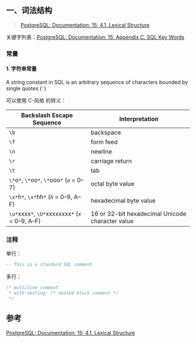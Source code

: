 ## 一、词法结构

> [PostgreSQL: Documentation: 15: 4.1. Lexical Structure](https://www.postgresql.org/docs/15/sql-syntax-lexical.html)

关键字列表：[PostgreSQL: Documentation: 15: Appendix C. SQL Key Words](https://www.postgresql.org/docs/15/sql-keywords-appendix.html)

### 常量

#### 1. 字符串常量

A string constant in SQL is an arbitrary sequence of characters bounded by single quotes (`'`)

可以使用 C-风格 的转义：

| Backslash Escape Sequence                         | Interpretation                                   |
| ------------------------------------------------- | ------------------------------------------------ |
| `\b`                                              | backspace                                        |
| `\f`                                              | form feed                                        |
| `\n`                                              | newline                                          |
| `\r`                                              | carriage return                                  |
| `\t`                                              | tab                                              |
| `\*`o`*`, `\*`oo`*`, `\*`ooo`*` (*`o`* = 0–7)     | octal byte value                                 |
| `\x*`h`*`, `\x*`hh`*` (*`h`* = 0–9, A–F)          | hexadecimal byte value                           |
| `\u*`xxxx`*`, `\U*`xxxxxxxx`*` (*`x`* = 0–9, A–F) | 16 or 32-bit hexadecimal Unicode character value |

### 注释

单行：

```sql
-- This is a standard SQL comment
```

多行：

```sql
/* multiline comment
 * with nesting: /* nested block comment */
 */
```



## 参考

[PostgreSQL: Documentation: 15: 4.1. Lexical Structure](https://www.postgresql.org/docs/15/sql-syntax-lexical.html)